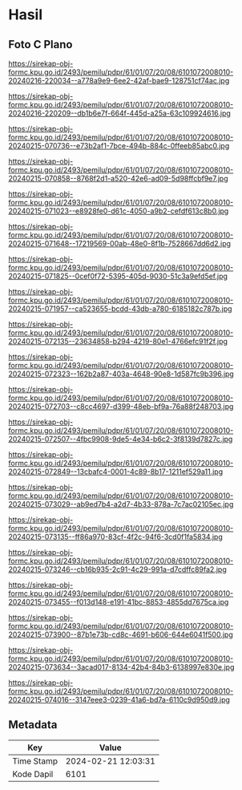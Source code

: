 # Hasil

## Foto C Plano

https://sirekap-obj-formc.kpu.go.id/2493/pemilu/pdpr/61/01/07/20/08/6101072008010-20240216-220034--a778a9e9-6ee2-42af-bae9-128751cf74ac.jpg

https://sirekap-obj-formc.kpu.go.id/2493/pemilu/pdpr/61/01/07/20/08/6101072008010-20240216-220209--db1b6e7f-664f-445d-a25a-63c109924616.jpg

https://sirekap-obj-formc.kpu.go.id/2493/pemilu/pdpr/61/01/07/20/08/6101072008010-20240215-070736--e73b2af1-7bce-494b-884c-0ffeeb85abc0.jpg

https://sirekap-obj-formc.kpu.go.id/2493/pemilu/pdpr/61/01/07/20/08/6101072008010-20240215-070858--8768f2d1-a520-42e6-ad09-5d98ffcbf9e7.jpg

https://sirekap-obj-formc.kpu.go.id/2493/pemilu/pdpr/61/01/07/20/08/6101072008010-20240215-071023--e8928fe0-d61c-4050-a9b2-cefdf613c8b0.jpg

https://sirekap-obj-formc.kpu.go.id/2493/pemilu/pdpr/61/01/07/20/08/6101072008010-20240215-071648--17219569-00ab-48e0-8f1b-7528667dd6d2.jpg

https://sirekap-obj-formc.kpu.go.id/2493/pemilu/pdpr/61/01/07/20/08/6101072008010-20240215-071825--0cef0f72-5395-405d-9030-51c3a9efd5ef.jpg

https://sirekap-obj-formc.kpu.go.id/2493/pemilu/pdpr/61/01/07/20/08/6101072008010-20240215-071957--ca523655-bcdd-43db-a780-6185182c787b.jpg

https://sirekap-obj-formc.kpu.go.id/2493/pemilu/pdpr/61/01/07/20/08/6101072008010-20240215-072135--23634858-b294-4219-80e1-4766efc91f2f.jpg

https://sirekap-obj-formc.kpu.go.id/2493/pemilu/pdpr/61/01/07/20/08/6101072008010-20240215-072323--162b2a87-403a-4648-90e8-1d587fc9b396.jpg

https://sirekap-obj-formc.kpu.go.id/2493/pemilu/pdpr/61/01/07/20/08/6101072008010-20240215-072703--c8cc4697-d399-48eb-bf9a-76a88f248703.jpg

https://sirekap-obj-formc.kpu.go.id/2493/pemilu/pdpr/61/01/07/20/08/6101072008010-20240215-072507--4fbc9908-9de5-4e34-b6c2-3f8139d7827c.jpg

https://sirekap-obj-formc.kpu.go.id/2493/pemilu/pdpr/61/01/07/20/08/6101072008010-20240215-072849--13cbafc4-0001-4c89-8b17-1211ef529a11.jpg

https://sirekap-obj-formc.kpu.go.id/2493/pemilu/pdpr/61/01/07/20/08/6101072008010-20240215-073029--ab9ed7b4-a2d7-4b33-878a-7c7ac02105ec.jpg

https://sirekap-obj-formc.kpu.go.id/2493/pemilu/pdpr/61/01/07/20/08/6101072008010-20240215-073135--ff86a970-83cf-4f2c-94f6-3cd0f1fa5834.jpg

https://sirekap-obj-formc.kpu.go.id/2493/pemilu/pdpr/61/01/07/20/08/6101072008010-20240215-073246--cb16b935-2c91-4c29-991a-d7cdffc89fa2.jpg

https://sirekap-obj-formc.kpu.go.id/2493/pemilu/pdpr/61/01/07/20/08/6101072008010-20240215-073455--f013d148-e191-41bc-8853-4855dd7675ca.jpg

https://sirekap-obj-formc.kpu.go.id/2493/pemilu/pdpr/61/01/07/20/08/6101072008010-20240215-073900--87b1e73b-cd8c-4691-b606-644e6041f500.jpg

https://sirekap-obj-formc.kpu.go.id/2493/pemilu/pdpr/61/01/07/20/08/6101072008010-20240215-073634--3acad017-8134-42b4-84b3-6138997e830e.jpg

https://sirekap-obj-formc.kpu.go.id/2493/pemilu/pdpr/61/01/07/20/08/6101072008010-20240215-074016--3147eee3-0239-41a6-bd7a-6110c9d950d9.jpg


## Metadata

| Key        | Value               |
| ---------- | ------------------- |
| Time Stamp | 2024-02-21 12:03:31 |
| Kode Dapil | 6101                |



